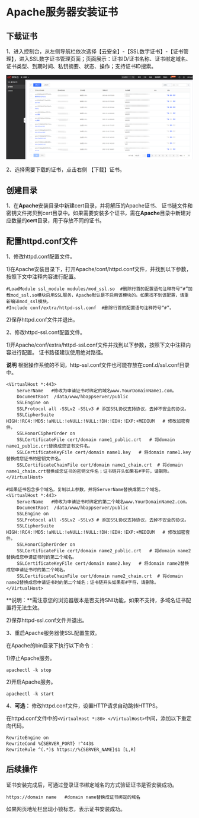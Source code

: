 # Apache服务器安装证书

## **下载证书**

1、进入控制台，从左侧导航栏依次选择【云安全】-【SSL数字证书】-【证书管理】，进入SSL数字证书管理页面；页面展示：证书ID/证书名称、证书绑定域名、证书类型、到期时间、私钥摘要、状态、操作；支持证书ID搜索。

![证书列表页面](/image/SSL-Certification/证书列表页面.png)

2、选择需要下载的证书，点击右侧 【下载】证书。

## 创建目录

1、在**Apache**安装目录中新建cert目录，并将解压的Apache证书、 证书链文件和密钥文件拷贝到cert目录中。如果需要安装多个证书，需在**Apache**目录中新建对应数量的**cert**目录，用于存放不同的证书。

##  配置httpd.conf文件

1、修改httpd.conf配置文件。

1)在Apache安装目录下，打开Apache/conf/httpd.conf文件，并找到以下参数，按照下文中注释内容进行配置。

```
#LoadModule ssl_module modules/mod_ssl.so  #删除行首的配置语句注释符号“#”加载mod_ssl.so模块启用SSL服务，Apache默认是不启用该模块的。如果找不到该配置，请重新编译mod_ssl模块。
#Include conf/extra/httpd-ssl.conf  #删除行首的配置语句注释符号“#”。                 
```

2)保存httpd.conf文件并退出。

2、修改httpd-ssl.conf配置文件。

1)开Apache/conf/extra/httpd-ssl.conf文件并找到以下参数，按照下文中注释内容进行配置。 证书路径建议使用绝对路径。

**说明** 根据操作系统的不同，http-ssl.conf文件也可能存放在conf.d/ssl.conf目录中。

```
<VirtualHost *:443>     
    ServerName   #修改为申请证书时绑定的域名www.YourDomainName1.com。                    
    DocumentRoot  /data/www/hbappserver/public          
    SSLEngine on   
    SSLProtocol all -SSLv2 -SSLv3 # 添加SSL协议支持协议，去掉不安全的协议。
    SSLCipherSuite HIGH:!RC4:!MD5:!aNULL:!eNULL:!NULL:!DH:!EDH:!EXP:+MEDIUM   # 修改加密套件。
    SSLHonorCipherOrder on
    SSLCertificateFile cert/domain name1_public.crt   # 将domain name1_public.crt替换成您证书文件名。
    SSLCertificateKeyFile cert/domain name1.key   # 将domain name1.key替换成您证书的密钥文件名。
    SSLCertificateChainFile cert/domain name1_chain.crt  # 将domain name1_chain.crt替换成您证书的密钥文件名；证书链开头如果有#字符，请删除。
</VirtualHost>
 
#如果证书包含多个域名，复制以上参数，并将ServerName替换成第二个域名。 
<VirtualHost *:443>     
    ServerName   #修改为申请证书时绑定的第二个域名www.YourDomainName2.com。                    
    DocumentRoot  /data/www/hbappserver/public          
    SSLEngine on   
    SSLProtocol all -SSLv2 -SSLv3 # 添加SSL协议支持协议，去掉不安全的协议。
    SSLCipherSuite HIGH:!RC4:!MD5:!aNULL:!eNULL:!NULL:!DH:!EDH:!EXP:+MEDIUM   # 修改加密套件。
    SSLHonorCipherOrder on
    SSLCertificateFile cert/domain name2_public.crt   # 将domain name2替换成您申请证书时的第二个域名。
    SSLCertificateKeyFile cert/domain name2.key   # 将domain name2替换成您申请证书时的第二个域名。
    SSLCertificateChainFile cert/domain name2_chain.crt  # 将domain name2替换成您申请证书时的第二个域名；证书链开头如果有#字符，请删除。
</VirtualHost>
```

**说明：**需注意您的浏览器版本是否支持SNI功能，如果不支持，多域名证书配置将无法生效。

2)保存httpd-ssl.conf文件并退出。

3、重启Apache服务器使SSL配置生效。

在Apache的bin目录下执行以下命令：

1)停止Apache服务。

```
apachectl -k stop
```

2)开启Apache服务。

```
apachectl -k start
```

4、**可选：** 修改httpd.conf文件，设置HTTP请求自动跳转HTTPS。

在httpd.conf文件中的`<VirtualHost *:80> </VirtualHost>`中间，添加以下重定向代码。

```
RewriteEngine on
RewriteCond %{SERVER_PORT} !^443$
RewriteRule ^(.*)$ https://%{SERVER_NAME}$1 [L,R]
```

## 后续操作

证书安装完成后，可通过登录证书绑定域名的方式验证证书是否安装成功。

```
https://domain name   #domain name替换成证书绑定的域名
```

如果网页地址栏出现小锁标志，表示证书安装成功。
